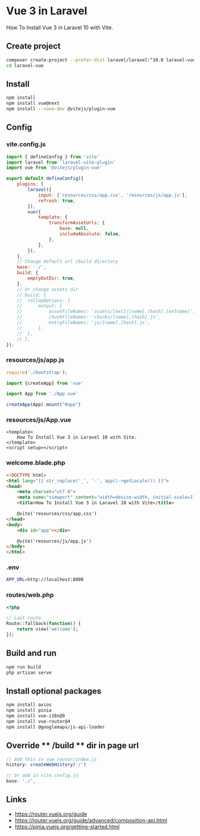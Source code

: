 # Vue 3 in Laravel

How To Install Vue 3 in Laravel 10 with Vite.

## Create project

```sh
composer create-project --prefer-dist laravel/laravel:^10.0 laravel-vue
cd laravel-vue
```

## Install

```sh
npm install
npm install vue@next
npm install --save-dev @vitejs/plugin-vue
```

## Config

### vite.config.js

```js
import { defineConfig } from 'vite'
import laravel from 'laravel-vite-plugin'
import vue from '@vitejs/plugin-vue'

export default defineConfig({
	plugins: [
		laravel({
			input: ['resources/css/app.css', 'resources/js/app.js'],
			refresh: true,
		}),
		vue({
			template: {
				transformAssetUrls: {
					base: null,
					includeAbsolute: false,
				},
			},
		}),
	],
	// Change default url /build directory
	base: './', 
	build: {
		emptyOutDir: true,
	},
	// Or change assets dir
	// build: {
	// 	rollupOptions: {
	// 		output: {
	// 			assetFileNames: 'assets/[ext]/[name].[hash].[extname]',
	// 			chunkFileNames: 'chunks/[name].[hash].js',
	// 			entryFileNames: 'js/[name].[hash].js',
	// 		},
	// 	},
	// },
});
```

### resources/js/app.js

```js
require('./bootstrap');

import {createApp} from 'vue'

import App from './App.vue'

createApp(App).mount("#app")
```

### resources/js/App.vue

```vue
<template>
    How To Install Vue 3 in Laravel 10 with Vite.
</template>
<script setup></script>
```

### welcome.blade.php

```html
<!DOCTYPE html>
<html lang="{{ str_replace('_', '-', app()->getLocale()) }}">
<head>
    <meta charset="utf-8">
    <meta name="viewport" content="width=device-width, initial-scale=1">
    <title>How To Install Vue 3 in Laravel 10 with Vite</title>

    @vite('resources/css/app.css')
</head>
<body>
    <div id="app"></div>

    @vite('resources/js/app.js')
</body>
</html>
```

### .env

```sh
APP_URL=http://localhost:8000
```

### routes/web.php

```php
<?php

// Last route
Route::fallback(function() {
    return view('welcome');
});
```

## Build and run

```sh
npm run build
php artisan serve
```

## Install optional packages

```sh
npm install axios
npm install pinia
npm install vue-i18n@9
npm install vue-router@4
npm install @googlemaps/js-api-loader
```

## Override ** /build ** dir in page url

```js
// Add this in vue router/index.js
history: createWebHistory('/')

// Or add in vite.config.js
base: './', 
```

## Links

- <https://router.vuejs.org/guide>
- <https://router.vuejs.org/guide/advanced/composition-api.html>
- <https://pinia.vuejs.org/getting-started.html>
